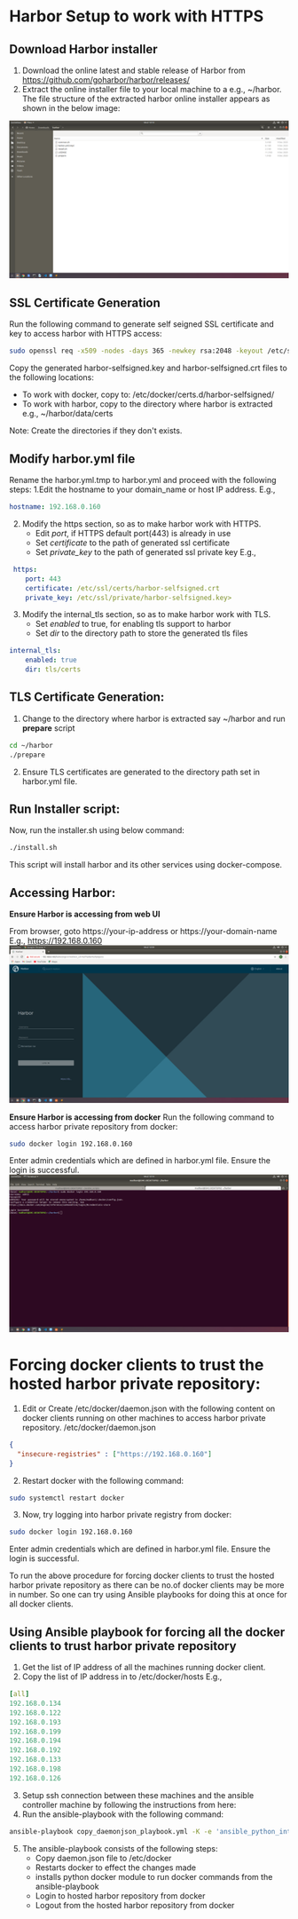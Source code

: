 # Harbor Setup to work with HTTPS

## Download Harbor installer
1. Download the online latest and stable release of Harbor from https://github.com/goharbor/harbor/releases/
2. Extract the online installer file to your local machine to a e.g., ~/harbor. The file structure of the extracted harbor online installer appears as shown in the below image:

![alt text]( harbor_files.png )

## SSL Certificate Generation
Run the following command to generate self seigned SSL certificate and key to access harbor with HTTPS access:
```sh
sudo openssl req -x509 -nodes -days 365 -newkey rsa:2048 -keyout /etc/ssl/private/harbor-selfsigned.key -out /etc/ssl/certs/harbor-selfsigned.crt
```
Copy the generated harbor-selfsigned.key and harbor-selfsigned.crt files to the following locations:

* To work with docker, copy to: /etc/docker/certs.d/harbor-selfsigned/
* To work with harbor, copy to the directory where harbor is extracted e.g., ~/harbor/data/certs

Note: Create the directories if they don't exists.


## Modify harbor.yml file
Rename the harbor.yml.tmp to harbor.yml and proceed with the following steps:
1.Edit the hostname to your domain_name or host IP address. 
E.g.,
```yml
hostname: 192.168.0.160
```
2. Modify the https section, so as to make harbor work with HTTPS.
    * Edit *port*, if HTTPS default port(443) is already in use
    * Set *certificate* to the path of generated ssl certificate  
    * Set *private_key* to the path of generated ssl private key
E.g.,
```yml
 https:
    port: 443
    certificate: /etc/ssl/certs/harbor-selfsigned.crt
    private_key: /etc/ssl/private/harbor-selfsigned.key>
```
3. Modify the internal_tls section, so as to make harbor work with TLS.
    * Set *enabled* to true, for enabling tls support to harbor
    * Set *dir* to the directory path to store the generated tls files
```yml
internal_tls:
    enabled: true
    dir: tls/certs
```
## TLS Certificate Generation:
1. Change to the directory where harbor is extracted say ~/harbor and run **prepare** script 
```sh
cd ~/harbor
./prepare
```
2. Ensure TLS certificates are generated to the directory path set in harbor.yml file.

## Run Installer script:
Now, run the installer.sh using below command:
```sh 
./install.sh
```
This script will install harbor and its other services using docker-compose. 

## Accessing Harbor:
**Ensure Harbor is accessing from web UI**

From browser, goto https://your-ip-address or https://your-domain-name 
E.g.,
https://192.168.0.160
![alt text]( harbor.png ) 


**Ensure Harbor is accessing from docker**
Run the following command to access harbor private repository from docker:
```sh 
sudo docker login 192.168.0.160
```
Enter admin credentials which are defined in harbor.yml file. Ensure the login is successful.
![alt text]( docker_login.png ) 

# Forcing docker clients to trust the hosted harbor private repository:
1. Edit or Create /etc/docker/daemon.json with the following content on docker clients running on other machines to access harbor private repository.
/etc/docker/daemon.json
```json
{
  "insecure-registries" : ["https://192.168.0.160"]
}
```
2. Restart docker with the following command:
```sh
sudo systemctl restart docker
```
3. Now, try logging into harbor private registry from docker:
```sh
sudo docker login 192.168.0.160
```
Enter admin credentials which are defined in harbor.yml file. Ensure the login is successful.

To run the above procedure for forcing docker clients to trust the hosted harbor private repository as there can be no.of docker clients may be more in number. So one can try using Ansible playbooks for doing this at once for all docker clients.

## Using Ansible playbook for forcing all the docker clients to trust harbor private repository
1. Get the list of IP address of all the machines running docker client.
2. Copy the list of IP address in to /etc/docker/hosts
E.g.,
```yml
[all]
192.168.0.134
192.168.0.122
192.168.0.193
192.168.0.199    
192.168.0.194
192.168.0.192
192.168.0.133
192.168.0.198
192.168.0.126
```
3. Setup ssh connection between these machines and the ansible controller machine by following the instructions from here:
4. Run the ansible-playbook with the following command:
```sh
ansible-playbook copy_daemonjson_playbook.yml -K -e 'ansible_python_interpreter=/usr/bin/python3
```
5. The ansible-playbook consists of the following steps:
    * Copy daemon.json file to /etc/docker
    * Restarts docker to effect the changes made
    * installs python docker module to run docker commands from the ansible-playbook
    * Login to hosted harbor repository from docker
    * Logout from the hosted harbor repository from docker
